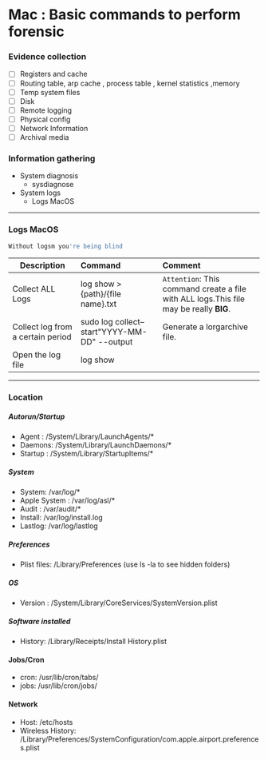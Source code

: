 # Mac  : Basic commands to perform forensic
### Evidence collection
- [ ] Registers and cache
- [ ] Routing table, arp cache , process table , kernel statistics ,memory
- [ ] Temp system files
- [ ] Disk
- [ ] Remote logging
- [ ] Physical config
- [ ] Network Information
- [ ] Archival media

### Information gathering
- System diagnosis
  - sysdiagnose
- System logs
  - Logs MacOS 
----------------------
### Logs MacOS

```bash
Without logsm you're being blind
```

|Description|Command|Comment|
|-------|:-----------------|:-----------------|
|Collect ALL Logs|log show > {path}/{file name}.txt|`Attention`: This command create a file with ALL logs.This file may be really **BIG**.|
|Collect log from a certain period|sudo log collect–start"YYYY-MM-DD" --output <path>|Generate a lorgarchive file.|
|Open the log file|log show <file>||

----------------------
### Location

##### Autorun/Startup
- Agent : /System/Library/LaunchAgents/*
- Daemons: /System/Library/LaunchDaemons/*
- Startup : /System/Library/StartupItems/*

##### System
- System: /var/log/*
- Apple System : /var/log/asl/*
- Audit : /var/audit/*
- Install: /var/log/install.log
- Lastlog: /var/log/lastlog

##### Preferences
- Plist files: /Library/Preferences (use ls -la to see hidden folders)

##### OS
- Version : /System/Library/CoreServices/SystemVersion.plist

##### Software installed
- History: /Library/Receipts/Install History.plist

#### Jobs/Cron
- cron: /usr/lib/cron/tabs/
- jobs: /usr/lib/cron/jobs/

#### Network
- Host: /etc/hosts
- Wireless History: /Library/Preferences/SystemConfiguration/com.apple.airport.preferences.plist
